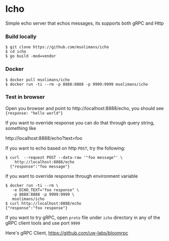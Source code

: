 # Icho

Simple echo server that echos messages, its supports both gRPC and Http

### Build locally 

```shell script
$ git clone https://github.com/msolimans/icho 
$ cd icho 
$ go build -mod=vendor
```

### Docker 

```shell script
$ docker pull msolimans/icho 
$ docker run -ti --rm -p 8888:8888 -p 9999:9999 msolimans/icho
```  

### Test in browser

Open you browser and point to http://localhost:8888/echo, you should see `{response: "hello world"}`

If you want to override  response you can do that through query string, something like

http://localhost:8888/echo?text=foo

If you want to echo based on http `POST`, try the following:

```shell script
$ curl  --request POST --data-raw '"foo message"' \
    http://localhost:8888/echo
  {"response":"foo message"}
``` 

If you want to override response through environment variable

```shell script
$ docker run -ti --rm \
   -e ECHO_TEXT="foo response" \
   -p 8888:8888 -p 9999:9999 \
   msolimans/icho
$ curl http://localhost:8888/echo
{"response":"foo response"}
```     

If you want to try gRPC, open `proto` file under `icho` directory in any of the gRPC client tools and use port `9999`
  
Here's gRPC Client, https://github.com/uw-labs/bloomrpc